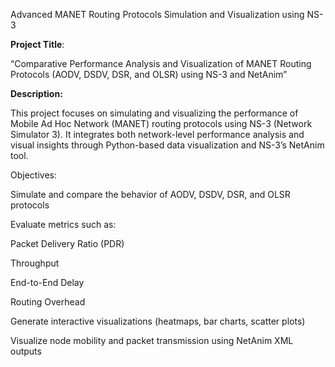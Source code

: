  Advanced MANET Routing Protocols Simulation and Visualization using NS-3
 
 **Project Title**:

“Comparative Performance Analysis and Visualization of MANET Routing Protocols (AODV, DSDV, DSR, and OLSR) using NS-3 and NetAnim”

 **Description:**

This project focuses on simulating and visualizing the performance of Mobile Ad Hoc Network (MANET) routing protocols using NS-3 (Network Simulator 3).
It integrates both network-level performance analysis and visual insights through Python-based data visualization and NS-3’s NetAnim tool.

 Objectives:

Simulate and compare the behavior of AODV, DSDV, DSR, and OLSR protocols

Evaluate metrics such as:

Packet Delivery Ratio (PDR)

Throughput

End-to-End Delay

Routing Overhead

Generate interactive visualizations (heatmaps, bar charts, scatter plots)

Visualize node mobility and packet transmission using NetAnim XML outputs
